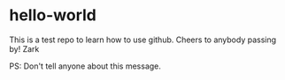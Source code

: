 # hello-world
This is a test repo to learn how to use github.
Cheers to anybody passing by!
Zark

PS: Don't tell anyone about this message.
